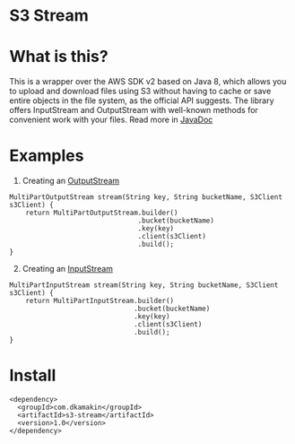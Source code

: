 # S3 Stream

# What is this?

This is a wrapper over the AWS SDK v2 based on Java 8, which allows you to upload and download files using S3 without
having to cache or
save entire objects in the file system, as the official API suggests. The library offers InputStream and OutputStream
with well-known methods for convenient work with your files. Read more
in [JavaDoc](https://dkamakin.github.io/s3-stream/javadoc/apidocs/com/dkamakin/s3/stream/impl/package-summary.html)

# Examples

1. Creating an [OutputStream](https://dkamakin.github.io/s3-stream/javadoc/apidocs/com/dkamakin/s3/stream/impl/MultiPartOutputStream.html)

```
MultiPartOutputStream stream(String key, String bucketName, S3Client s3Client) {
    return MultiPartOutputStream.builder()
                                .bucket(bucketName)
                                .key(key)
                                .client(s3Client)
                                .build();
}
```

2. Creating an [InputStream](https://dkamakin.github.io/s3-stream/javadoc/apidocs/com/dkamakin/s3/stream/impl/MultiPartInputStream.html)

```
MultiPartInputStream stream(String key, String bucketName, S3Client s3Client) {
    return MultiPartInputStream.builder()
                               .bucket(bucketName)
                               .key(key)
                               .client(s3Client)
                               .build();
}
```

# Install

```
<dependency>
  <groupId>com.dkamakin</groupId>
  <artifactId>s3-stream</artifactId>
  <version>1.0</version>
</dependency>
```